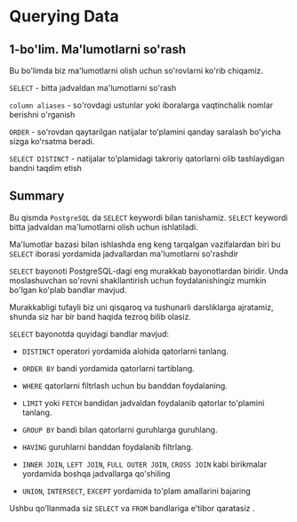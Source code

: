 # Querying Data

## 1-bo'lim. Ma'lumotlarni so'rash

Bu bo'limda biz ma'lumotlarni olish uchun so'rovlarni ko'rib chiqamiz.

`SELECT` - bitta jadvaldan ma'lumotlarni so'rash

`column aliases` - so'rovdagi ustunlar yoki iboralarga vaqtinchalik nomlar berishni o'rganish

`ORDER` - soʻrovdan qaytarilgan natijalar toʻplamini qanday saralash boʻyicha sizga koʻrsatma beradi.

`SELECT DISTINCT` - natijalar to'plamidagi takroriy qatorlarni olib tashlaydigan bandni taqdim etish

## Summary
Bu qismda `PostgreSQL` da `SELECT` keywordi bilan tanishamiz. `SELECT` keywordi bitta jadvaldan ma'lumotlarni olish uchun ishlatiladi.

Ma'lumotlar bazasi bilan ishlashda eng keng tarqalgan vazifalardan biri bu `SELECT` iborasi yordamida jadvallardan ma'lumotlarni so'rashdir

`SELECT` bayonoti PostgreSQL-dagi eng murakkab bayonotlardan biridir. Unda moslashuvchan so'rovni shakllantirish uchun foydalanishingiz mumkin bo'lgan ko'plab bandlar mavjud.

Murakkabligi tufayli biz uni qisqaroq va tushunarli darsliklarga ajratamiz, shunda siz har bir band haqida tezroq bilib olasiz.


`SELECT` bayonotda  quyidagi bandlar mavjud:

* `DISTINCT` operatori yordamida alohida qatorlarni tanlang.

* `ORDER BY` bandi yordamida qatorlarni tartiblang.

* `WHERE` qatorlarni filtrlash uchun bu banddan foydalaning.

* `LIMIT` yoki `FETCH` bandidan jadvaldan foydalanib qatorlar to'plamini tanlang.

* `GROUP BY` bandi bilan qatorlarni guruhlarga guruhlang.

* `HAVING` guruhlarni banddan foydalanib filtrlang.

* `INNER JOIN`, `LEFT JOIN`, `FULL OUTER JOIN`, `CROSS JOIN` kabi birikmalar yordamida boshqa jadvallarga qo'shiling 

* `UNION`, `INTERSECT`, `EXCEPT` yordamida to'plam amallarini bajaring

Ushbu qo'llanmada siz `SELECT` va `FROM` bandlariga e'tibor qaratasiz  .